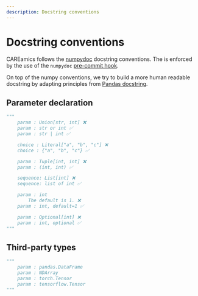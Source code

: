 ```yaml
---
description: Docstring conventions
---
```

# Docstring conventions

CAREamics follows the [numpydoc](https://numpydoc.readthedocs.io/en/latest/format.html) 
docstring conventions. The is enforced by the use of the `numpydoc` 
[pre-commit hook](https://github.com/CAREamics/careamics/blob/955d1e91204fc041736f0716a6b0813c8d6448d0/.pre-commit-config.yaml).

On top of the numpy conventions, we try to build a more human readable docstring by adapting
principles from [Pandas docstring](https://pandas.pydata.org/docs/development/contributing_docstring.html).

## Parameter declaration

``` python
"""
	param : Union[str, int] ❌
	param : str or int ✅
	param : str | int ✅

	choice : Literal["a", "b", "c"] ❌
	choice : {"a", "b", "c"} ✅

	param : Tuple[int, int] ❌
	param : (int, int) ✅

	sequence: List[int] ❌
	sequence: list of int ✅

	param : int 
		The default is 1. ❌
	param : int, default=1 ✅

	param : Optional[int] ❌
	param : int, optional ✅
"""
```

## Third-party types

``` python
"""
	param : pandas.DataFrame
	param : NDArray
	param : torch.Tensor
	param : tensorflow.Tensor
"""
```
